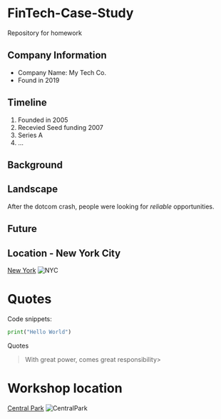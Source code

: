 # FinTech-Case-Study
Repository for homework
## Company Information
* Company Name: My Tech Co.
* Found in 2019
## Timeline
1. Founded in 2005
1. Recevied Seed funding 2007
1. Series A
1. ...


## Background
## Landscape
After the dotcom crash, people were looking for *reliable* opportunities.

## Future
## Location - New York City
[New York](https://en.wikipedia.org/wiki/New_York_City)
![NYC](Images/picnyc.jpg)
# Quotes
Code snippets:
```python
print("Hello World")
```
Quotes
>With great power, comes great responsibility>

# Workshop location
[Central Park](https://en.wikipedia.org/wiki/Central_Park)
![CentralPark](Images/CP.jpg)






